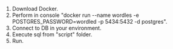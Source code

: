 1. Download Docker.
2. Perform in console "docker run --name wordles -e POSTGRES_PASSWORD=wordled -p 5434:5432 -d postgres".
3. Connect to DB in your environment. 
4. Execute sql from "script" folder. 
5. Run.